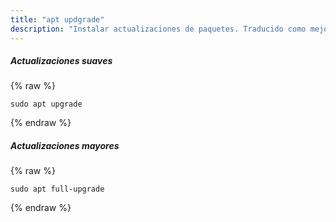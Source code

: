 ```yaml
---
title: "apt updgrade"
description: "Instalar actualizaciones de paquetes. Traducido como mejorar."
---
```

##### Actualizaciones suaves

{% raw %}
~~~liquid
sudo apt upgrade
~~~
{% endraw %}

##### Actualizaciones mayores

{% raw %}
~~~liquid
sudo apt full-upgrade
~~~
{% endraw %}
